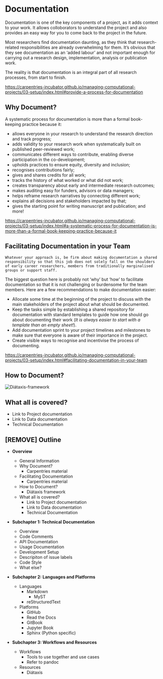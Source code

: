 # Documentation

Documentation is one of the key components of a project, as it adds context to your work.
It allows colloborators to understand the project and also provides an easy way for you to come back to the project in the future.

Most researchers find documentation daunting, as they think that research-related responsibilities are already overwhelming for them.
It’s obvious that they see documentation as an ‘added labour’ and not important enough for carrying out a research design, implementation, analysis or publication work.

The reality is that documentation is an integral part of all research processes, from start to finish.

<https://carpentries-incubator.github.io/managing-computational-projects/03-setup/index.html#provide-a-process-for-documentation>

## Why Document?

A systematic process for documentation is more than a formal book-keeping practice because it:

- allows everyone in your research to understand the research direction and track progress;
- adds validity to your research work when systematically built on published peer-reviewed work;
- communicates different ways to contribute, enabling diverse participation in the co-development;
- upholds practices to ensure equity, diversity and inclusion;
- recognises contributions fairly;
- gives and shares credits for all work;
- tracks the history of what worked or what did not work;
- creates transparency about early and intermediate research outcomes;
- makes auditing easy for funders, advisors or data managers;
- helps reframe research narratives by connecting different work;
- explains all decisions and stakeholders impacted by that;
- gives the starting point for writing manuscript and publication; and more!

<https://carpentries-incubator.github.io/managing-computational-projects/03-setup/index.html#a-systematic-process-for-documentation-is-more-than-a-formal-book-keeping-practice-because-it>

## Facilitating Documentation in your Team

```{note}
Whatever your approach is, be firm about making documentation a shared responsibility so that this job does not solely fall on the shoulders of early career researchers, members from traditionally marginalised groups or support staff.
```

The biggest question here is probably not ‘why’ but ‘how’ to facilitate documentation so that it is not challenging or burdensome for the team members.
Here are a few recommendations to make documentation easier:

- Allocate some time at the beginning of the project to discuss with the main stakeholders of the project about what should be documented.
- Keep the tasks simple by establishing a shared repository for documentation with standard templates to guide how one should go about documenting their work (*It is always easier to start with a template than an empty sheet!*).
- Add documentation sprint to your project timelines and milestones to make sure that everyone is aware of their importance in the project.
- Create visible ways to recognise and incentivise the process of documenting.

<https://carpentries-incubator.github.io/managing-computational-projects/03-setup/index.html#facilitating-documentation-in-your-team>

## How to Document?

![Diátaxis-framework](https://diataxis.fr/_images/diataxis.png)

## What all is covered?

- Link to Project documentation
- Link to Data documentation
- Technical Documentation

## [REMOVE] Outline

- **Overview**
  - General Information
  - Why Document?
    - Carpentries material
  - Facilitating Documentation
    - Carpentries material
  - How to Document?
    - Diátaxis framework
  - What all is covered?
    - Link to Project documentation
    - Link to Data documentation
    - Technical Documentation
  
- **Subchapter 1: Technical Documentation**
  - Overview
  - Code Comments
  - API Documentation
  - Usage Documentation
  - Development Setup
  - Descripiton of issue labels
  - Code Style
  - What else?
  
- **Subchapter 2: Languages and Platforms**
  - Languages
    - Markdown
      - MyST
    - reStructuredText
  - Platforms
    - GitHub
    - Read the Docs
    - GitBook
    - Jupyter Book
    - Sphinx (Python specific)
  
- **Subchapter 3: Workflows and Resources**
  - Workflows
    - Tools to use together and use cases
    - Refer to pandoc
  - Resources
    - Diátaxis
  